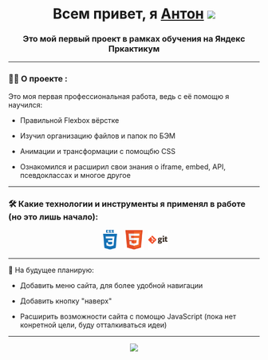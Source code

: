 <h1 align="center">Всем привет, я <a href="https://vk.com/antonsuslenkov" target="_blank">Антон</a>
<img src="https://github.com/blackcater/blackcater/raw/main/images/Hi.gif" height="32"/></h1>
<h3 align="center">Это мой первый проект в рамках обучения на Яндекc Пркактикум</h3>

---

### :man_technologist: О проекте  :

Это моя первая профессиональная работа, ведь с её помощю я научился:

- Правильной Flexbox вёрстке

- Изучил организацию файлов и папок по БЭМ

- Анимации и трансформации с помощбю CSS

- Ознакомился и расширил свои знания о iframe, embed, API, псевдоклассах и многое другое

---

### :hammer_and_wrench: Какие технологии и инструменты я применял в работе (но это лишь начало):

<div align="center">
  <img src="https://github.com/devicons/devicon/blob/master/icons/css3/css3-plain-wordmark.svg"  title="CSS3" alt="CSS" width="40" height="40"/>&nbsp;
  <img src="https://github.com/devicons/devicon/blob/master/icons/html5/html5-original.svg" title="HTML5" alt="HTML" width="40" height="40"/>&nbsp;
  <img src="https://github.com/devicons/devicon/blob/master/icons/git/git-original-wordmark.svg" title="Git" **alt="Git" width="40" height="40"/>
</div>

---

:green_book: На будущее планирую:

- Добавить меню сайта, для более удобной навигации

- Добавить кнопку "наверх"

- Расширить возможности сайта с помощю JavaScript (пока нет конретной цели, буду отталкиваться идеи)

---
<div align="center">
  <img src="http://github-readme-streak-stats.herokuapp.com?user=Suslenkov59&hide_border=true&locale=ru">
</div>


